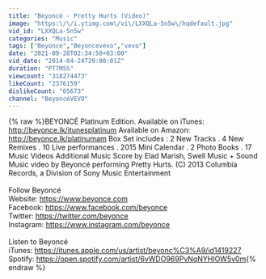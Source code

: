 ```yaml
---
title: "Beyoncé - Pretty Hurts (Video)"
image: "https:\/\/i.ytimg.com\/vi\/LXXQLa-5n5w\/hqdefault.jpg"
vid_id: "LXXQLa-5n5w"
categories: "Music"
tags: ["Beyonce","Beyoncevevo","vevo"]
date: "2021-09-28T02:34:50+03:00"
vid_date: "2014-04-24T20:00:01Z"
duration: "PT7M5S"
viewcount: "318274473"
likeCount: "2376159"
dislikeCount: "65673"
channel: "BeyoncéVEVO"
---
```

{% raw %}BEYONCÉ Platinum Edition. Available on iTunes: <a rel="nofollow" target="blank" href="http://beyonce.lk/itunesplatinum">http://beyonce.lk/itunesplatinum</a>  Available on Amazon: <a rel="nofollow" target="blank" href="http://beyonce.lk/platinumam">http://beyonce.lk/platinumam</a>                 Box Set includes : 2 New Tracks . 4 New Remixes . 10 Live performances . 2015 Mini Calendar . 2 Photo Books . 17 Music Videos   Additional Music Score by Elad Marish, Swell Music + Sound  Music video by Beyoncé performing Pretty Hurts. (C) 2013 Columbia Records, a Division of Sony Music Entertainment<br /><br />Follow Beyoncé<br />Website: <a rel="nofollow" target="blank" href="https://www.beyonce.com">https://www.beyonce.com</a><br />Facebook: <a rel="nofollow" target="blank" href="https://www.facebook.com/beyonce">https://www.facebook.com/beyonce</a><br />Twitter: <a rel="nofollow" target="blank" href="https://twitter.com/beyonce">https://twitter.com/beyonce</a><br />Instagram: <a rel="nofollow" target="blank" href="https://www.instagram.com/beyonce">https://www.instagram.com/beyonce</a><br /><br />Listen to Beyoncé<br />iTunes: <a rel="nofollow" target="blank" href="https://itunes.apple.com/us/artist/beyonc%C3%A9/id1419227">https://itunes.apple.com/us/artist/beyonc%C3%A9/id1419227</a><br />Spotify: <a rel="nofollow" target="blank" href="https://open.spotify.com/artist/6vWDO969PvNqNYHIOW5v0m">https://open.spotify.com/artist/6vWDO969PvNqNYHIOW5v0m</a>{% endraw %}
